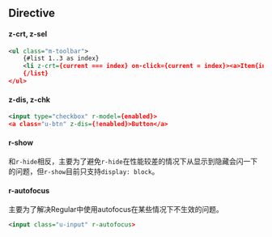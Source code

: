 ## Directive

#### z-crt, z-sel

<div class="m-example"></div>

```xml
<ul class="m-toolbar">
    {#list 1..3 as index}
    <li z-crt={current === index} on-click={current = index}><a>Item{index}</a></li>
    {/list}
</ul>
```

#### z-dis, z-chk

<div class="m-example"></div>

```xml
<input type="checkbox" r-model={enabled}>
<a class="u-btn" z-dis={!enabled}>Button</a>
```

#### r-show

和`r-hide`相反，主要为了避免`r-hide`在性能较差的情况下从显示到隐藏会闪一下的问题，但`r-show`目前只支持`display: block`。

#### r-autofocus

主要为了解决Regular中使用autofocus在某些情况下不生效的问题。

<div class="m-example"></div>

```xml
<input class="u-input" r-autofocus>
```
